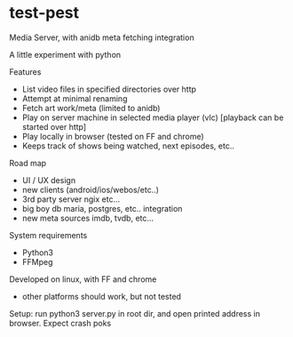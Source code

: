 # test-pest
Media Server, with anidb meta fetching integration

A little experiment with python

Features
- List video files in specified directories over http
- Attempt at minimal renaming
- Fetch art work/meta (limited to anidb)
- Play on server machine in selected media player (vlc) [playback can be started over http]
- Play locally in browser (tested on FF and chrome)
- Keeps track of shows being watched, next episodes, etc..

Road map
- UI / UX design
- new clients (android/ios/webos/etc..)
- 3rd party server ngix etc...
- big boy db maria, postgres, etc.. integration
- new meta sources imdb, tvdb, etc...

System requirements
- Python3
- FFMpeg

Developed on linux, with FF and chrome
- other platforms should work, but not tested

Setup: run python3 server.py in root dir, and open printed address in browser. Expect crash poks


